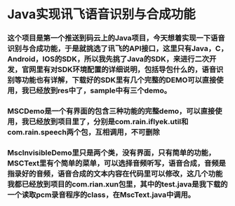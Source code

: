# Java实现讯飞语音识别与合成功能

### 这个项目是第一个推送到码云上的Java项目，今天想着实现一下语音识别与合成功能，于是就挑选了讯飞的API接口，这里只有Java，C，Android，IOS的SDK，所以我先挑了Java的SDK，来进行二次开发，官网里有对SDK环境配置的详细说明，包括导包什么的，语音识别等功能也有详解，下载好的SDK里有几个完整的DEMO可以直接使用，我已经放到res中了，sample中有三个demo。

### MSCDemo是一个有界面的包含三种功能的完整demo，可以直接使用，我已经放到项目里了，分别是com.rain.iflyek.util和com.rain.speech两个包，互相调用，不可删除

### MsclnvisibleDemo里只是两个类，没有界面，只有简单的功能，MSCText里有个简单的菜单，可以选择音频听写，语音合成，音频是指录好的音频，语音合成的文本内容在代码里可以修改，这几个功能我都已经放到项目的com.rian.xun包里，其中的test.java是我下载的一个读取pcm录音程序的class，在MscText.java中调用。


